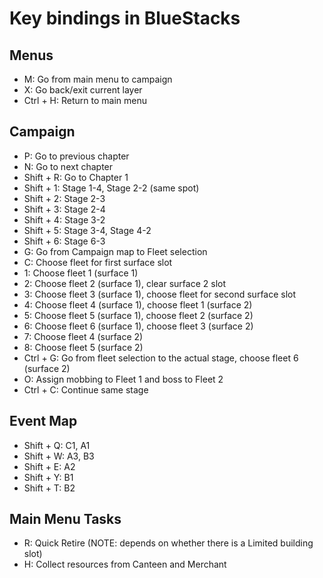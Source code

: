 # Key bindings in BlueStacks

## Menus
- M: Go from main menu to campaign
- X: Go back/exit current layer
- Ctrl + H: Return to main menu

## Campaign
- P: Go to previous chapter
- N: Go to next chapter
- Shift + R: Go to Chapter 1
- Shift + 1: Stage 1-4, Stage 2-2 (same spot)
- Shift + 2: Stage 2-3
- Shift + 3: Stage 2-4
- Shift + 4: Stage 3-2
- Shift + 5: Stage 3-4, Stage 4-2
- Shift + 6: Stage 6-3
- G: Go from Campaign map to Fleet selection
- C: Choose fleet for first surface slot
- 1: Choose fleet 1 (surface 1)
- 2: Choose fleet 2 (surface 1), clear surface 2 slot
- 3: Choose fleet 3 (surface 1), choose fleet for second surface slot
- 4: Choose fleet 4 (surface 1), choose fleet 1 (surface 2)
- 5: Choose fleet 5 (surface 1), choose fleet 2 (surface 2)
- 6: Choose fleet 6 (surface 1), choose fleet 3 (surface 2)
- 7: Choose fleet 4 (surface 2)
- 8: Choose fleet 5 (surface 2)
- Ctrl + G: Go from fleet selection to the actual stage, choose fleet 6 (surface 2)
- O: Assign mobbing to Fleet 1 and boss to Fleet 2
- Ctrl + C: Continue same stage

## Event Map
- Shift + Q: C1, A1 
- Shift + W: A3, B3 
- Shift + E: A2
- Shift + Y: B1
- Shift + T: B2

## Main Menu Tasks
- R: Quick Retire (NOTE: depends on whether there is a Limited building slot)
- H: Collect resources from Canteen and Merchant